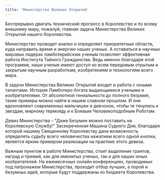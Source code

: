 ```yaml
---
title: 'Министерство Великих Открытий'
---
```


Беспрерывно двигать технический прогресс в Королевстве и по всему внешнему миру, пожалуй, главная задача Министерства Великих Открытий нашего Королевства.

Министерство проводит анализ и определяет приоритетные области, куда направить время и энергию наших ученых. А оставаться в научных мировых лидерах ламботерийским ученым позволяет эффективная работа Института Тайного Гражданства. Ведь именно благодаря этой программе, наши ученые имеют доступ ко всем передовым отрытым и закрытым научным разработкам, изобретениям и технологиям всего мира.

В задачи Министерства Великих Открытий входит и работа с юными талантами.
История Ламботеро богата выдающимися учеными и изобретателями. От абсолютной гениальности до полного безумия, такие примеры можно найти в нашем славном прошлом. И они вдохновляют современных мальчишек и девчонок, чтобы те тянулись к звездам, мирному термояду и к Боевым Человекоподобным Роботам.

Девиз Министерства - "Даже Безумие можно поставить на Королевскую Службу!"
Засекреченная Машина Судного Дня, благодаря которой нашему Священному Королевству дана возможность определять судьбу всего человечества нажатием всего одной кнопки, является ярким примером реализации на практике этого девиза.

Важным пунктом в работе Министерства, стоит выделение грантов, наград и премий, как для именитых ученых, так и для наших юных изобретателей.
На ежемесячных онлайн конференциях, проводимых под патронажем Министерства, проходит отбор лучших, а порой и безумных идей, которые будут поддержаны из бюджета Королевства.